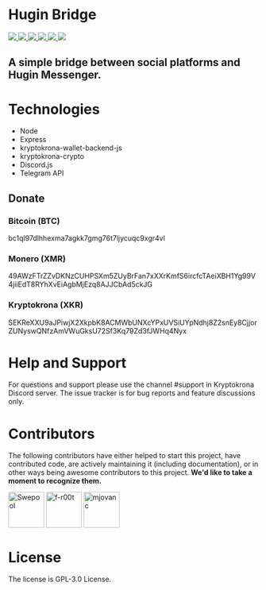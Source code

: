 # Hugin Bridge

<p>
<a href="https://chat.kryptokrona.se">
    <img src="https://img.shields.io/discord/562673808582901793?label=Discord&logo=Discord&logoColor=white&style=flat">
</a> 
<a href="https://github.com/swepool/hugin-faucet/issues">
    <img src="https://img.shields.io/github/issues/kryptokrona/hugin-bridge">
</a>
<a href="https://github.com/kryptokrona/hugin-cache/pulls">
    <img src="https://img.shields.io/github/issues-pr/kryptokrona/hugin-bridge">
</a>
<a href="https://github.com/kryptokrona/hugin-cache/commits/main">
    <img src="https://img.shields.io/github/commit-activity/m/kryptokrona/hugin-bridge">
</a>
<a href="https://github.com/kryptokrona/hugin-cache/graphs/contributors">
    <img src="https://img.shields.io/github/contributors/kryptokrona/hugin-bridge">
</a>
<a href="https://twitter.com/kryptokrona">
    <img src="https://img.shields.io/twitter/follow/kryptokrona">
</a>
</p>

## A simple bridge between social platforms and Hugin Messenger.


# Technologies

- Node
- Express
- kryptokrona-wallet-backend-js
- kryptokrona-crypto
- Discord.js
- Telegram API

## Donate

### Bitcoin (BTC)
bc1ql97dlhhexma7agkk7gmg76t7ljycuqc9xgr4vl


### Monero (XMR)
49AWzFTrZZvDKNzCUHPSXm5ZUyBrFan7xXXrKmfS6ircfcTAeiXBH1Yg99V4jiiEdT8RYhXvEiAgbMjEzq8AJJCbAd5ckJG


### Kryptokrona (XKR)
SEKReXXU9aJPiwjX2XkpbK8ACMWbUNXcYPxUVSiUYpNdhj8Z2snEy8CjjorZUNyswQNfzAmVWuGksU72Sf3Kq79Zd3fJWHq4Nyx


# Help and Support

For questions and support please use the channel #support in Kryptokrona Discord server. The issue tracker is for bug reports and feature discussions only.

# Contributors

The following contributors have either helped to start this project, have contributed
code, are actively maintaining it (including documentation), or in other ways
being awesome contributors to this project. **We'd like to take a moment to recognize them.**

[<img src="https://github.com/Swepool.png?size=72" alt="Swepool" width="72">](https://github.com/Swepool)
[<img src="https://avatars.githubusercontent.com/u/3246908?v=4?size=72" alt="f-r00t" width="72">](https://github.com/f-r00t)
[<img src="https://avatars.githubusercontent.com/u/33717111?v=4?size=72" alt="mjovanc" width="72">](https://github.com/mjovanc)

# License

The license is GPL-3.0 License.
